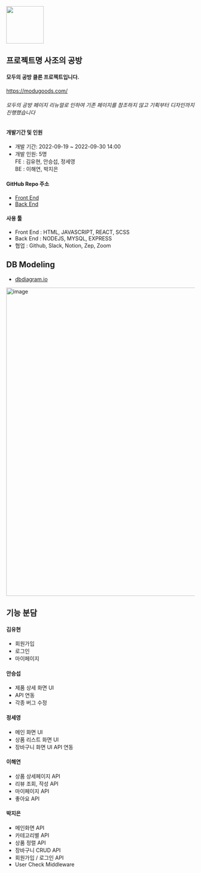<img src="https://user-images.githubusercontent.com/103613612/193570533-c49a54fc-f83b-40a1-88be-2467356caf2c.png" width="100" height="100" />

## 프로젝트명 사조의 공방

#### 모두의 공방 클론 프로젝트입니다.
https://modugoods.com/
###### 모두의 공방 페이지 리뉴얼로 인하여 기존 페이지를 참조하지 않고 기획부터 디자인까지 진행했습니다

#### 개발기간 및 인원

- 개발 기간: 2022-09-19 ~ 2022-09-30 14:00
- 개발 인원: 5명  
FE : 김유현, 안승섭, 정세영  
BE : 이해연, 박지은


#### GitHub Repo 주소
- [Front End](https://github.com/wecode-bootcamp-korea/justcode-6-2nd-team4-front/new/main)
- [Back End](https://github.com/wecode-bootcamp-korea/justcode-6-2nd-team4-back)

#### 사용 툴 
- Front End : HTML, JAVASCRIPT, REACT, SCSS
- Back End : NODEJS, MYSQL, EXPRESS
- 협업 : Github, Slack, Notion, Zep, Zoom


## DB Modeling
- [dbdiagram.io](https://dbdiagram.io/d/63392add7b3d2034ff04953a)
<img width="825" alt="image" src="https://user-images.githubusercontent.com/103613612/193611644-48f551db-dd09-4ee6-8573-f637e0419459.png">

## 기능 분담

#### 김유현
* 회원가입
* 로그인
* 마이페이지

#### 안승섭
- 제품 상세 화면 UI
- API 연동
- 각종 버그 수정

#### 정세영
- 메인 화면 UI
- 상품 리스트 화면 UI
- 장바구니 화면 UI API 연동

#### 이해연
- 상품 상세페이지 API
- 리뷰 조회, 작성 API
- 마이페이지 API
- 좋아요 API

#### 박지은
- 메인화면 API
- 카테고리별 API
- 상품 정렬 API
- 장바구니 CRUD API
- 회원가입 / 로그인 API
- User Check Middleware
